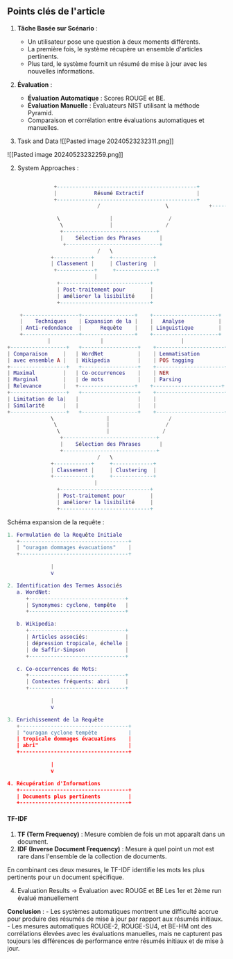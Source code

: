 ## Points clés de l'article 

1. **Tâche Basée sur Scénario** :
    
    - Un utilisateur pose une question à deux moments différents.
    - La première fois, le système récupère un ensemble d'articles pertinents.
    - Plus tard, le système fournit un résumé de mise à jour avec les nouvelles informations.
     
1. **Évaluation** :
    
    - **Évaluation Automatique** : Scores ROUGE et BE.
    - **Évaluation Manuelle** : Évaluateurs NIST utilisant la méthode Pyramid.
    - Comparaison et corrélation entre évaluations automatiques et manuelles.

2. Task and Data 
![[Pasted image 20240523232311.png]]


![[Pasted image 20240523232259.png]]


2. System Approaches : 

```lua

               +---------------------------------------------+
               |            Résumé Extractif                 |
               +---------------------------------------------+
                             /                     \             +---------------------------------------------+

               ​￼\                |                  /
                ​￼\               |                 /
                 +------------------------------+
                 |    Sélection des Phrases      |
                 ​￼+------------------------------+
                             /   \
              +------------+     +-------------+
              | Classement |     | Clustering  |
              ​￼+------------+     +-------------+
                            |
                +-----------------------------+
                | Post-traitement pour        |
                | améliorer la lisibilité     |
                +-----------------------------+

    +------------------+-----------------+    +---------------------+
    |    Techniques    | Expansion de la |    |   Analyse           |
    | Anti-redondance  |      Requête    |    | Linguistique        |
    +------------------+-----------------+    +---------------------+
             |                |                         |
+------------------+   +------------------+    +----------------------+
| Comparaison     |   | WordNet           |    | Lemmatisation        |
| avec ensemble A |   | Wikipedia         |    | POS tagging          |
+------------------+   +------------------+    +----------------------+
| Maximal         |   | Co-occurrences    |    | NER                  |
| Marginal        |   | de mots           |    | Parsing              |
| Relevance       |   +------------------+    +----------------------+
+------------------+   +------------------+    +----------------------+
| Limitation de la|   |                   |    |                      |
| Similarité      |   |                   |    |                      |
+------------------+   +------------------+    +----------------------+
              \                 |                   /
               \                |                  /
                \               |                 /
                 +------------------------------+
                 |    Sélection des Phrases      |
                 +------------------------------+
                             /   \
              +------------+     +-------------+
              | Classement |     | Clustering  |
              +------------+     +-------------+
                            |
                +-----------------------------+
                | Post-traitement pour        |
                | améliorer la lisibilité     |
                +-----------------------------+

```


Schéma expansion de la requête : 

```lua
1. Formulation de la Requête Initiale
   +-----------------------------------+
   | "ouragan dommages évacuations"    |
   +-----------------------------------+

              |
              v

2. Identification des Termes Associés
   a. WordNet:
      +-------------------------------+
      | Synonymes: cyclone, tempête   |
      +-------------------------------+

   b. Wikipedia:
      +-------------------------------+
      | Articles associés:            |
      | dépression tropicale, échelle |
      | de Saffir-Simpson             |
      +-------------------------------+

   c. Co-occurrences de Mots:
      +-------------------------------+
      | Contextes fréquents: abri     |
      +-------------------------------+

              |
              v

3. Enrichissement de la Requête
   +-----------------------------------+
   | "ouragan cyclone tempête          |
   | tropicale dommages évacuations    |
   | abri"                             |
   +-----------------------------------+

              |
              v

4. Récupération d'Informations
   +-----------------------------------+
   | Documents plus pertinents         |
   +-----------------------------------+

```


#### TF-IDF 

1. **TF (Term Frequency)** : Mesure combien de fois un mot apparaît dans un document.
2. **IDF (Inverse Document Frequency)** : Mesure à quel point un mot est rare dans l'ensemble de la collection de documents.

En combinant ces deux mesures, le TF-IDF identifie les mots les plus pertinents pour un document spécifique.


4) Evaluation Results 
-> Évaluation avec ROUGE et BE 
Les 1er et 2ème run évalué manuellement 


**Conclusion** :
    - Les systèmes automatiques montrent une difficulté accrue pour produire des résumés de mise à jour par rapport aux résumés initiaux.
    - Les mesures automatiques ROUGE-2, ROUGE-SU4, et BE-HM ont des corrélations élevées avec les évaluations manuelles, mais ne capturent pas toujours les différences de performance entre résumés initiaux et de mise à jour.